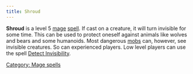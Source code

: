 ```yaml
---
title: Shroud
---
```


**Shroud** is a level 5 [mage](mage "wikilink")
[spell](spell "wikilink"). If cast on a creature, it will turn invisible
for some time. This can be used to protect oneself against animals like
wolves and bears and some humanoids. Most dangerous
[mobs](mob "wikilink") can, however, see invisible creatures. So can
experienced players. Low level players can use the spell [Detect
Invisibility](Detect_Invisibility "wikilink").

[Category: Mage spells](Category:_Mage_spells "wikilink")